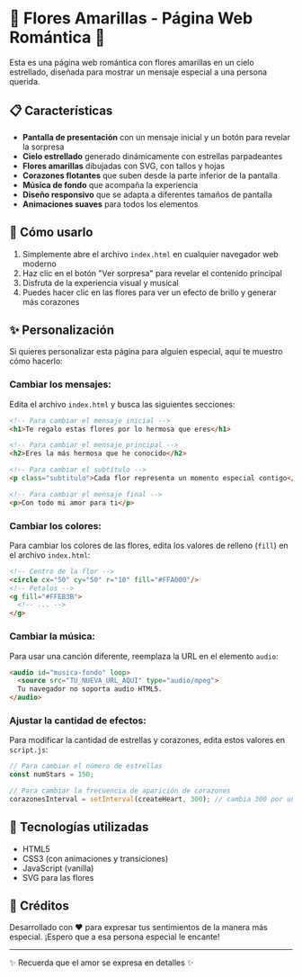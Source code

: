 # 🌼 Flores Amarillas - Página Web Romántica 🌼

Esta es una página web romántica con flores amarillas en un cielo estrellado, diseñada para mostrar un mensaje especial a una persona querida.

## 📋 Características

- **Pantalla de presentación** con un mensaje inicial y un botón para revelar la sorpresa
- **Cielo estrellado** generado dinámicamente con estrellas parpadeantes
- **Flores amarillas** dibujadas con SVG, con tallos y hojas
- **Corazones flotantes** que suben desde la parte inferior de la pantalla
- **Música de fondo** que acompaña la experiencia
- **Diseño responsivo** que se adapta a diferentes tamaños de pantalla
- **Animaciones suaves** para todos los elementos

## 🚀 Cómo usarlo

1. Simplemente abre el archivo `index.html` en cualquier navegador web moderno
2. Haz clic en el botón "Ver sorpresa" para revelar el contenido principal
3. Disfruta de la experiencia visual y musical
4. Puedes hacer clic en las flores para ver un efecto de brillo y generar más corazones

## ✨ Personalización

Si quieres personalizar esta página para alguien especial, aquí te muestro cómo hacerlo:

### Cambiar los mensajes:

Edita el archivo `index.html` y busca las siguientes secciones:

```html
<!-- Para cambiar el mensaje inicial -->
<h1>Te regalo estas flores por lo hermosa que eres</h1>

<!-- Para cambiar el mensaje principal -->
<h2>Eres la más hermosa que he conocido</h2>

<!-- Para cambiar el subtítulo -->
<p class="subtitulo">Cada flor representa un momento especial contigo</p>

<!-- Para cambiar el mensaje final -->
<p>Con todo mi amor para ti</p>
```

### Cambiar los colores:

Para cambiar los colores de las flores, edita los valores de relleno (`fill`) en el archivo `index.html`:

```html
<!-- Centro de la flor -->
<circle cx="50" cy="50" r="10" fill="#FFA000"/>
<!-- Petalos -->
<g fill="#FFEB3B">
  <!-- ... -->
</g>
```

### Cambiar la música:

Para usar una canción diferente, reemplaza la URL en el elemento `audio`:

```html
<audio id="musica-fondo" loop>
  <source src="TU_NUEVA_URL_AQUI" type="audio/mpeg">
  Tu navegador no soporta audio HTML5.
</audio>
```

### Ajustar la cantidad de efectos:

Para modificar la cantidad de estrellas y corazones, edita estos valores en `script.js`:

```javascript
// Para cambiar el número de estrellas
const numStars = 150;

// Para cambiar la frecuencia de aparición de corazones
corazonesInterval = setInterval(createHeart, 300); // cambia 300 por un valor mayor para menos corazones
```

## 🔧 Tecnologías utilizadas

- HTML5
- CSS3 (con animaciones y transiciones)
- JavaScript (vanilla)
- SVG para las flores

## 🎨 Créditos

Desarrollado con ❤️ para expresar tus sentimientos de la manera más especial. ¡Espero que a esa persona especial le encante!

---

✨ Recuerda que el amor se expresa en detalles ✨ 